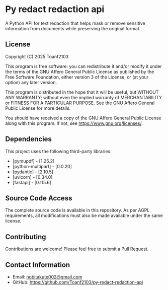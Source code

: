 # Py redact redaction api

A Python API for text redaction that helps mask or remove sensitive information from documents while preserving the original format.


## License

Copyright (C) 2025  Toanf2103

This program is free software: you can redistribute it and/or modify it under the terms of the GNU Affero General Public License as published by the Free Software Foundation, either version 3 of the License, or (at your option) any later version.

This program is distributed in the hope that it will be useful, but WITHOUT ANY WARRANTY; without even the implied warranty of MERCHANTABILITY or FITNESS FOR A PARTICULAR PURPOSE. See the GNU Affero General Public License for more details.

You should have received a copy of the GNU Affero General Public License along with this program. If not, see <https://www.gnu.org/licenses/>.

## Dependencies

This project uses the following third-party libraries:
- [pymupdf] - [1.25.2]
- [python-multipart] - [0.0.20]
- [pydantic] - [2.10.5]
- [uvicorn] - [0.34.0]
- [fastapi] - [0.115.6]

## Source Code Access

The complete source code is available in this repository. As per AGPL requirements, all modifications must also be made available under the same license.

## Contributing

Contributions are welcome! Please feel free to submit a Pull Request.

## Contact Information

- Email: nobitakute002@gmail.com
- GitHub: https://github.com/Toanf2103/py-redact-redaction-api